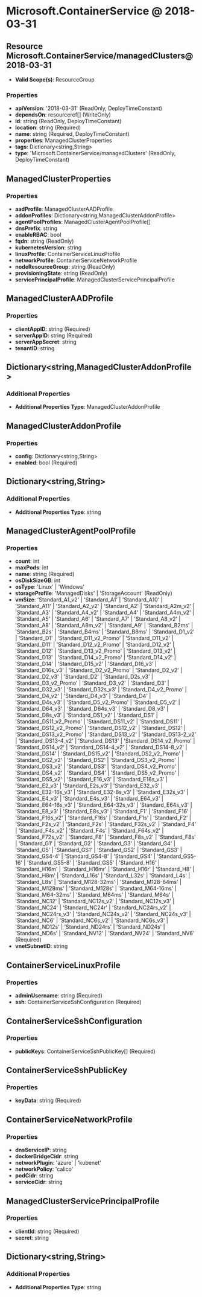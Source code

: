 # Microsoft.ContainerService @ 2018-03-31

## Resource Microsoft.ContainerService/managedClusters@2018-03-31
* **Valid Scope(s)**: ResourceGroup
### Properties
* **apiVersion**: '2018-03-31' (ReadOnly, DeployTimeConstant)
* **dependsOn**: resourceref[] (WriteOnly)
* **id**: string (ReadOnly, DeployTimeConstant)
* **location**: string (Required)
* **name**: string (Required, DeployTimeConstant)
* **properties**: ManagedClusterProperties
* **tags**: Dictionary<string,String>
* **type**: 'Microsoft.ContainerService/managedClusters' (ReadOnly, DeployTimeConstant)

## ManagedClusterProperties
### Properties
* **aadProfile**: ManagedClusterAADProfile
* **addonProfiles**: Dictionary<string,ManagedClusterAddonProfile>
* **agentPoolProfiles**: ManagedClusterAgentPoolProfile[]
* **dnsPrefix**: string
* **enableRBAC**: bool
* **fqdn**: string (ReadOnly)
* **kubernetesVersion**: string
* **linuxProfile**: ContainerServiceLinuxProfile
* **networkProfile**: ContainerServiceNetworkProfile
* **nodeResourceGroup**: string (ReadOnly)
* **provisioningState**: string (ReadOnly)
* **servicePrincipalProfile**: ManagedClusterServicePrincipalProfile

## ManagedClusterAADProfile
### Properties
* **clientAppID**: string (Required)
* **serverAppID**: string (Required)
* **serverAppSecret**: string
* **tenantID**: string

## Dictionary<string,ManagedClusterAddonProfile>
### Additional Properties
* **Additional Properties Type**: ManagedClusterAddonProfile

## ManagedClusterAddonProfile
### Properties
* **config**: Dictionary<string,String>
* **enabled**: bool (Required)

## Dictionary<string,String>
### Additional Properties
* **Additional Properties Type**: string

## ManagedClusterAgentPoolProfile
### Properties
* **count**: int
* **maxPods**: int
* **name**: string (Required)
* **osDiskSizeGB**: int
* **osType**: 'Linux' | 'Windows'
* **storageProfile**: 'ManagedDisks' | 'StorageAccount' (ReadOnly)
* **vmSize**: 'Standard_A1_v2' | 'Standard_A1' | 'Standard_A10' | 'Standard_A11' | 'Standard_A2_v2' | 'Standard_A2' | 'Standard_A2m_v2' | 'Standard_A3' | 'Standard_A4_v2' | 'Standard_A4' | 'Standard_A4m_v2' | 'Standard_A5' | 'Standard_A6' | 'Standard_A7' | 'Standard_A8_v2' | 'Standard_A8' | 'Standard_A8m_v2' | 'Standard_A9' | 'Standard_B2ms' | 'Standard_B2s' | 'Standard_B4ms' | 'Standard_B8ms' | 'Standard_D1_v2' | 'Standard_D1' | 'Standard_D11_v2_Promo' | 'Standard_D11_v2' | 'Standard_D11' | 'Standard_D12_v2_Promo' | 'Standard_D12_v2' | 'Standard_D12' | 'Standard_D13_v2_Promo' | 'Standard_D13_v2' | 'Standard_D13' | 'Standard_D14_v2_Promo' | 'Standard_D14_v2' | 'Standard_D14' | 'Standard_D15_v2' | 'Standard_D16_v3' | 'Standard_D16s_v3' | 'Standard_D2_v2_Promo' | 'Standard_D2_v2' | 'Standard_D2_v3' | 'Standard_D2' | 'Standard_D2s_v3' | 'Standard_D3_v2_Promo' | 'Standard_D3_v2' | 'Standard_D3' | 'Standard_D32_v3' | 'Standard_D32s_v3' | 'Standard_D4_v2_Promo' | 'Standard_D4_v2' | 'Standard_D4_v3' | 'Standard_D4' | 'Standard_D4s_v3' | 'Standard_D5_v2_Promo' | 'Standard_D5_v2' | 'Standard_D64_v3' | 'Standard_D64s_v3' | 'Standard_D8_v3' | 'Standard_D8s_v3' | 'Standard_DS1_v2' | 'Standard_DS1' | 'Standard_DS11_v2_Promo' | 'Standard_DS11_v2' | 'Standard_DS11' | 'Standard_DS12_v2_Promo' | 'Standard_DS12_v2' | 'Standard_DS12' | 'Standard_DS13_v2_Promo' | 'Standard_DS13_v2' | 'Standard_DS13-2_v2' | 'Standard_DS13-4_v2' | 'Standard_DS13' | 'Standard_DS14_v2_Promo' | 'Standard_DS14_v2' | 'Standard_DS14-4_v2' | 'Standard_DS14-8_v2' | 'Standard_DS14' | 'Standard_DS15_v2' | 'Standard_DS2_v2_Promo' | 'Standard_DS2_v2' | 'Standard_DS2' | 'Standard_DS3_v2_Promo' | 'Standard_DS3_v2' | 'Standard_DS3' | 'Standard_DS4_v2_Promo' | 'Standard_DS4_v2' | 'Standard_DS4' | 'Standard_DS5_v2_Promo' | 'Standard_DS5_v2' | 'Standard_E16_v3' | 'Standard_E16s_v3' | 'Standard_E2_v3' | 'Standard_E2s_v3' | 'Standard_E32_v3' | 'Standard_E32-16s_v3' | 'Standard_E32-8s_v3' | 'Standard_E32s_v3' | 'Standard_E4_v3' | 'Standard_E4s_v3' | 'Standard_E64_v3' | 'Standard_E64-16s_v3' | 'Standard_E64-32s_v3' | 'Standard_E64s_v3' | 'Standard_E8_v3' | 'Standard_E8s_v3' | 'Standard_F1' | 'Standard_F16' | 'Standard_F16s_v2' | 'Standard_F16s' | 'Standard_F1s' | 'Standard_F2' | 'Standard_F2s_v2' | 'Standard_F2s' | 'Standard_F32s_v2' | 'Standard_F4' | 'Standard_F4s_v2' | 'Standard_F4s' | 'Standard_F64s_v2' | 'Standard_F72s_v2' | 'Standard_F8' | 'Standard_F8s_v2' | 'Standard_F8s' | 'Standard_G1' | 'Standard_G2' | 'Standard_G3' | 'Standard_G4' | 'Standard_G5' | 'Standard_GS1' | 'Standard_GS2' | 'Standard_GS3' | 'Standard_GS4-4' | 'Standard_GS4-8' | 'Standard_GS4' | 'Standard_GS5-16' | 'Standard_GS5-8' | 'Standard_GS5' | 'Standard_H16' | 'Standard_H16m' | 'Standard_H16mr' | 'Standard_H16r' | 'Standard_H8' | 'Standard_H8m' | 'Standard_L16s' | 'Standard_L32s' | 'Standard_L4s' | 'Standard_L8s' | 'Standard_M128-32ms' | 'Standard_M128-64ms' | 'Standard_M128ms' | 'Standard_M128s' | 'Standard_M64-16ms' | 'Standard_M64-32ms' | 'Standard_M64ms' | 'Standard_M64s' | 'Standard_NC12' | 'Standard_NC12s_v2' | 'Standard_NC12s_v3' | 'Standard_NC24' | 'Standard_NC24r' | 'Standard_NC24rs_v2' | 'Standard_NC24rs_v3' | 'Standard_NC24s_v2' | 'Standard_NC24s_v3' | 'Standard_NC6' | 'Standard_NC6s_v2' | 'Standard_NC6s_v3' | 'Standard_ND12s' | 'Standard_ND24rs' | 'Standard_ND24s' | 'Standard_ND6s' | 'Standard_NV12' | 'Standard_NV24' | 'Standard_NV6' (Required)
* **vnetSubnetID**: string

## ContainerServiceLinuxProfile
### Properties
* **adminUsername**: string (Required)
* **ssh**: ContainerServiceSshConfiguration (Required)

## ContainerServiceSshConfiguration
### Properties
* **publicKeys**: ContainerServiceSshPublicKey[] (Required)

## ContainerServiceSshPublicKey
### Properties
* **keyData**: string (Required)

## ContainerServiceNetworkProfile
### Properties
* **dnsServiceIP**: string
* **dockerBridgeCidr**: string
* **networkPlugin**: 'azure' | 'kubenet'
* **networkPolicy**: 'calico'
* **podCidr**: string
* **serviceCidr**: string

## ManagedClusterServicePrincipalProfile
### Properties
* **clientId**: string (Required)
* **secret**: string

## Dictionary<string,String>
### Additional Properties
* **Additional Properties Type**: string


